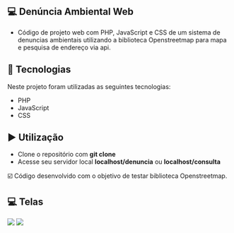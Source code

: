 ## 💻 Denúncia Ambiental Web
- Código de projeto web com PHP, JavaScript e CSS de um sistema de denuncias ambientais utilizando a biblioteca Openstreetmap para mapa e pesquisa de endereço via api.

## :rocket: Tecnologias
Neste projeto foram utilizadas as seguintes tecnologias:

 - PHP
 - JavaScript
 - CSS

## ▶️ Utilização
 - Clone o repositório com __git clone__
 - Acesse seu servidor local __localhost/denuncia__ ou __localhost/consulta__

☑️ Código desenvolvido com o objetivo de testar biblioteca Openstreetmap. 

## 💻 Telas
<img src="https://github.com/user-attachments/assets/86597f2d-66c1-4d1f-8852-81b492fc61a2">

<img src="https://github.com/user-attachments/assets/3a8eb9ff-52e6-4eb5-9697-8c1fce8db0f3">
